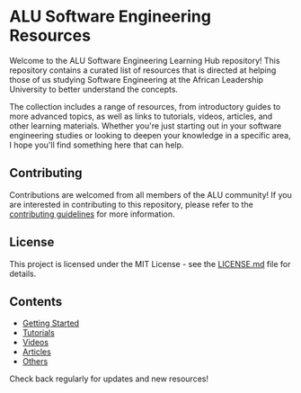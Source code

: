 # ALU Software Engineering Resources

Welcome to the ALU Software Engineering Learning Hub repository! This repository contains a curated list of resources that is directed at helping those of us studying Software Engineering at the African Leadership University to better understand the concepts.

The collection includes a range of resources, from introductory guides to more advanced topics, as well as links to tutorials, videos, articles, and other learning materials. Whether you're just starting out in your software engineering studies or looking to deepen your knowledge in a specific area, I hope you'll find something here that can help.

## Contributing

Contributions are welcomed from all members of the ALU community! If you are interested in contributing to this repository, please refer to the [contributing guidelines](CONTRIBUTING.md) for more information.

## License

This project is licensed under the MIT License - see the [LICENSE.md](LICENSE) file for details.


## Contents

- [Getting Started](getting-started.md)
- [Tutorials](tutorials.md)
- [Videos](videos.md)
- [Articles](articles.md)
- [Others](others.md)

Check back regularly for updates and new resources!
